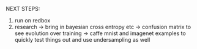 
NEXT STEPS:
1) run on redbox
2) research
   -> bring in bayesian cross entropy etc
   -> confusion matrix to see evolution over training
   -> caffe mnist and imagenet examples to quickly test things out
   and use undersampling as well





